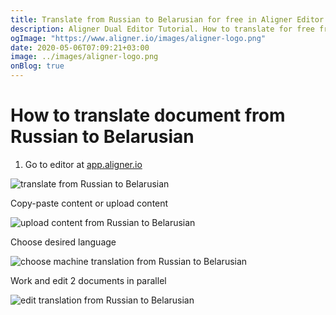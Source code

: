 ```yaml
---
title: Translate from Russian to Belarusian for free in Aligner Editor
description: Aligner Dual Editor Tutorial. How to translate for free from Russian to Belarusian. Aligner is multilingual document management platform. 
ogImage: "https://www.aligner.io/images/aligner-logo.png"
date: 2020-05-06T07:09:21+03:00
image: ../images/aligner-logo.png
onBlog: true
---
```


# How to translate document from Russian to Belarusian

1. Go to editor at [app.aligner.io](https://app.aligner.io "Aligner App web page")

![translate from Russian to Belarusian](../aligner-blank-editor.png "translate from Russian to Belarusian")

Copy-paste content or upload content

![upload content from Russian to Belarusian](../aligner-uploaded-document.png "upload content from Russian to Belarusian")

Choose desired language

![choose machine translation from Russian to Belarusian](../aligner-language-dropdown.png "choose machine translation from Russian to Belarusian")

Work and edit 2 documents in parallel

![edit translation from Russian to Belarusian](../aligner-double-sitded-editor.png "edit translation from Russian to Belarusian")

